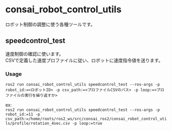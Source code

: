 # consai_robot_control_utils

ロボット制御の調整に使う各種ツールです。

## speedcontrol_test
速度制御の確認に使います。  
CSVで定義した速度プロファイルに従い、ロボットに速度指令値を送ります。

### Usage
`ros2 run consai_robot_control_utils speedcontrol_test --ros-args -p robot_id:=<ロボットID> -p csv_path:=<プロファイルCSVのパス> -p loop:=<プロファイルの実行を繰り返すか>`

ex:  
`ros2 run consai_robot_control_utils speedcontrol_test --ros-args -p robot_id:=11 -p csv_path:=/home/roots/ros2_ws/src/consai_ros2/consai_robot_control_utils/profile/rotation_4sec.csv -p loop:=true`